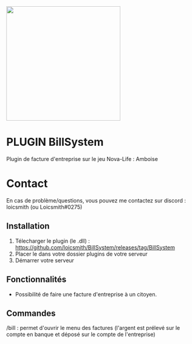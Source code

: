 <img src="https://media.discordapp.net/attachments/1174014039333031936/1186032578776547388/BillSystem.jpg" width="300"/>

# PLUGIN BillSystem

Plugin de facture d'entreprise sur le jeu Nova-Life : Amboise

# Contact

En cas de problème/questions, vous pouvez me contactez sur discord : loicsmith (ou Loicsmith#0275)


## Installation
1. Télecharger le plugin (le .dll) : https://github.com/loicsmith/BillSystem/releases/tag/BillSystem
2. Placer le dans votre dossier plugins de votre serveur
3. Démarrer votre serveur

## Fonctionnalités 
- Possibilité de faire une facture d'entreprise à un citoyen.


## Commandes

/bill : permet d'ouvrir le menu des factures (l'argent est prélevé sur le compte en banque et déposé sur le compte de l'entreprise)
